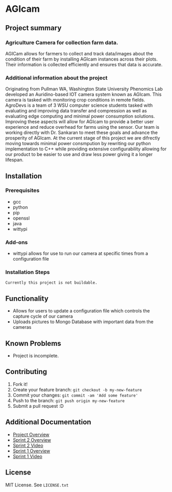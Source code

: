 # AGIcam

## Project summary

### Agriculture Camera for collection farm data.

AGICam allows for farmers to collect and track data/images about the condition of their farm by installing AGIcam instances across their plots. Their information is collected efficiently and ensures that data is accurate.

### Additional information about the project

Originating from Pullman WA, Washington State University Phenomics Lab developed an Auridino-based IOT camera system known as AGIcam. This camera is tasked with monitoring crop conditions in remote fields. AgroDevs is a team of 3 WSU computer science students tasked with evaluating and improving data transfer and compression as well as evaluating edge computing and minimal power consumption solutions. Improving these aspects will allow for AGIcam to provide a better user experience and reduce overhead for farms using the sensor. Our team is working directly with Dr. Sankaran to meet these goals and advance the prosperity of  AGIcam. At the current stage of this project we are difrectly moving towards minimal power consmpution by rewriting our python implementation to C++ while providing extensive configurability  allowing for our product to be easier to use and draw less power giving it a longer lifespan.

## Installation

### Prerequisites

- gcc
- python
- pip
- openssl
- java
- wittypi

### Add-ons
- wittypi allows for use to run our camera at specific times from a configuration file

### Installation Steps

`Currently this project is not buildable.`

## Functionality

- Allows for users to update a configuration file which controls the capture cycle of our camera
- Uploads pictures to Mongo Database with important data from the cameras

## Known Problems

- Project is incomplete.

## Contributing

1. Fork it!
2. Create your feature branch: `git checkout -b my-new-feature`
3. Commit your changes: `git commit -am 'Add some feature'`
4. Push to the branch: `git push origin my-new-feature`
5. Submit a pull request :D

## Additional Documentation

- [Project Overview](https://github.com/WSUCptSCapstone-Fall2022Spring2023/msft-imagedataprocessing/blob/main/Documentation/Project%20documents%20combined%20.docx)
- [Sprint 2 Overview](https://github.com/WSUCptSCapstone-Fall2022Spring2023/msft-imagedataprocessing/blob/main/sprint_report_2.md)
- [Sprint 2 Video](https://www.youtube.com/watch?v=4Zl4CwyvHdc)
- [Sprint 1 Overview](https://github.com/WSUCptSCapstone-Fall2022Spring2023/msft-imagedataprocessing/blob/main/sprint_report_1.md)
- [Sprint 1 Video](https://www.youtube.com/watch?v=g8PSH7x_Ehk)


## License
MIT License. See `LICENSE.txt`
